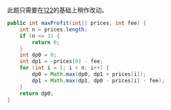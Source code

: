 此题只需要在[122](https://github.com/HUST-WZY/AlgsWithRiceWine/blob/main/DynamicProgramming/Stock/122.%20%E4%B9%B0%E5%8D%96%E8%82%A1%E7%A5%A8%E7%9A%84%E6%9C%80%E4%BD%B3%E6%97%B6%E6%9C%BA%20II.md)的基础上稍作改动。


```java
public int maxProfit(int[] prices, int fee) {
    int n = prices.length;
    if (n <= 1) {
        return 0;
    }
    int dp0 = 0;
    int dp1 = -prices[0] - fee;
    for (int i = 1; i < n; i++) {
        dp0 = Math.max(dp0, dp1 + prices[i]);
        dp1 = Math.max(dp1, dp0 - prices[i] - fee);
    }
    return dp0;
}
```
